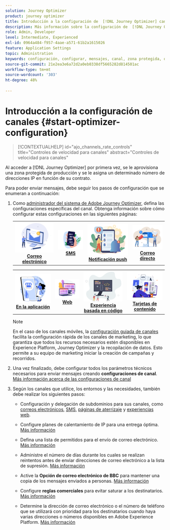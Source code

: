 ```yaml
---
solution: Journey Optimizer
product: journey optimizer
title: Introducción a la configuración de  [!DNL Journey Optimizer] canales
description: Más información sobre la configuración de  [!DNL Journey Optimizer] canales
role: Admin, Developer
level: Intermediate, Experienced
exl-id: 0964a484-f957-4aae-a571-61b2a1615026
feature: Application Settings
topic: Administration
keywords: configuración, configurar, mensajes, canal, zona protegida, optimizador
source-git-commit: 21e2ea3e6a72d2a0eb0338df5665282d814501ac
workflow-type: tm+mt
source-wordcount: '303'
ht-degree: 48%

---
```



# Introducción a la configuración de canales {#start-optimizer-configuration}

>[!CONTEXTUALHELP]
>id="ajo_channels_rate_controls"
>title="Controles de velocidad para canales"
>abstract="Controles de velocidad para canales"

Al acceder a [!DNL Journey Optimizer] por primera vez, se le aprovisiona una zona protegida de producción y se le asigna un determinado número de direcciones IP en función de su contrato.

Para poder enviar mensajes, debe seguir los pasos de configuración que se enumeran a continuación:

1. Como [administrador del sistema de Adobe Journey Optimizer](../start/path/administrator.md), defina las configuraciones específicas del canal. Obtenga información sobre cómo configurar estas configuraciones en las siguientes páginas:

   <table style="table-layout:fixed"><tr style="border: 0;">
    <td><a href="../email/get-started-email-config.md"><img alt="Correo electrónico" src="../channels/assets/do-not-localize/email.png"></a>
    <div align="center"><a href="../email/get-started-email-config.md"><strong>Correo electrónico</strong></a></div></td>
    <td><a href="../sms/sms-configuration.md"><img alt="SMS" src="../channels/assets/do-not-localize/sms.png"></a>
    <div align="center"><a href="../sms/sms-configuration.md"><strong>SMS</strong></a></div></td>
    <td><a href="../push/push-configuration.md"><img alt="push" src="../channels/assets/do-not-localize/push.png"></a>
    <div align="center"><a href="../push/push-configuration.md"><strong>Notificación push</strong></a></div></td>
    <td><a href="../direct-mail/direct-mail-configuration.md"><img alt="Correo directo" src="../channels/assets/do-not-localize/direct-mail.jpg"></a>
    <div align="center"><a href="../direct-mail/direct-mail-configuration.md"><strong>Correo directo</strong></a></div></td>
    </tr></table>

   <table style="table-layout:fixed"><tr style="border: 0;">
    <td><a href="../in-app/inapp-configuration.md"><img alt="En la aplicación" src="../channels/assets/do-not-localize/inapp.jpg"></a>
    <div align="center"><a href="../in-app/inapp-configuration.md"><strong>En la aplicación</strong></a></div></td>
    <td><a href="../web/web-configuration.md"><img alt="Web" src="../channels/assets/do-not-localize/web.jpg"></a>
    <div align="center"><a href="../web/web-configuration.md"><strong>Web</strong></a></div></td>
    <td><a href="../code-based/code-based-configuration.md"><img alt="Experiencia basada en código" src="../channels/assets/do-not-localize/code.png"></a>
    <div align="center"><a href="../code-based/code-based-configuration.md"><strong>Experiencia basada en código</strong></a></div></td>
    <td><a href="../content-card/content-card-configuration-prereq.md"><img alt="Tarjetas de contenido" src="../channels/assets/do-not-localize/cards.png"></a>
    <div align="center"><a href="../content-card/content-card-configuration-prereq.md"><strong>Tarjetas de contenido</strong></a></div></td>
    </tr></table>

   >[!NOTE]
   >
   >En el caso de los canales móviles, la [configuración guiada de canales](set-mobile-config.md) facilita la configuración rápida de los canales de marketing, lo que garantiza que todos los recursos necesarios estén disponibles en Experience Platform, Journey Optimizer y la recopilación de datos. Esto permite a su equipo de marketing iniciar la creación de campañas y recorridos.

1. Una vez finalizado, debe configurar todos los parámetros técnicos necesarios para enviar mensajes creando **configuraciones de canal**. [Más información acerca de las configuraciones de canal](channel-surfaces.md)

1. Según los canales que utilice, los entornos y las necesidades, también debe realizar los siguientes pasos:

   * Configuración y delegación de subdominios para sus canales, como [correos electrónicos](about-subdomain-delegation.md), [SMS](../sms/sms-subdomains.md), [páginas de aterrizaje](../landing-pages/lp-subdomains.md) y [experiencias web](../web/web-delegated-subdomains.md).

   * Configure planes de calentamiento de IP para una entrega óptima. [Más información](ip-warmup-gs.md)

   * Defina una lista de permitidos para el envío de correo electrónico. [Más información](allow-list.md)

   * Administre el número de días durante los cuales se realizan reintentos antes de enviar direcciones de correo electrónico a la lista de supresión. [Más información](manage-suppression-list.md)

   * Active la **Opción de correo electrónico de BBC** para mantener una copia de los mensajes enviados a personas. [Más información](archiving-support.md#enable-bcc)

   * Configure **reglas comerciales** para evitar saturar a los destinatarios. [Más información](../conflict-prioritization/rule-sets.md)

   * Determine la dirección de correo electrónico o el número de teléfono que se utilizará con prioridad para los destinatarios cuando haya varias direcciones o números disponibles en Adobe Experience Platform. [Más información](primary-email-addresses.md)
